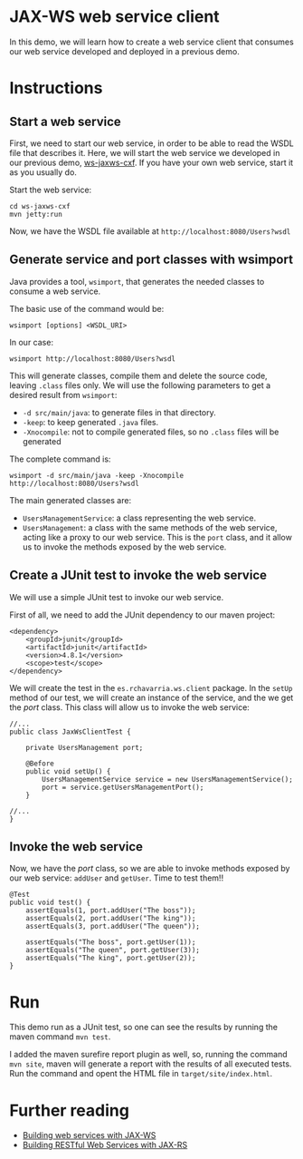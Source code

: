 # JAX-WS web service client

In this demo, we will learn how to create a web service client that 
consumes our web service developed and deployed in a previous demo.

# Instructions


## Start a web service

First, we need to start our web service, in order to be able to read the WSDL
file that describes it. Here, we will start the web service we developed
in our previous demo, [ws-jaxws-cxf](../ws-jaxws-cxf). If you have your 
own web service, start it as you usually do.

Start the web service:

    cd ws-jaxws-cxf
    mvn jetty:run

Now, we have the WSDL file available at `http://localhost:8080/Users?wsdl`

## Generate service and port classes with wsimport

Java provides a tool, `wsimport`, that generates the needed classes to consume
a web service. 

The basic use of the command would be:

    wsimport [options] <WSDL_URI>

In our case:
    
    wsimport http://localhost:8080/Users?wsdl

This will generate classes, compile them and delete the source code, leaving
`.class` files only. We will use the following parameters to get a desired 
result from `wsimport`:

- `-d src/main/java`: to generate files in that directory.
- `-keep`: to keep generated `.java` files.
- `-Xnocompile`: not to compile generated files, so no `.class` files will be 
generated

The complete command is: 

    wsimport -d src/main/java -keep -Xnocompile http://localhost:8080/Users?wsdl

The main generated classes are: 

- `UsersManagementService`: a class representing the web service.
- `UsersManagement`: a class with the same methods of the web service, acting 
like a proxy to our web service. This is the `port` class, and it allow us to
invoke the methods exposed by the web service.

## Create a JUnit test to invoke the web service 

We will use a simple JUnit test to invoke our web service. 

First of all, we need to add the JUnit dependency to our maven project:

    <dependency>
        <groupId>junit</groupId>
        <artifactId>junit</artifactId>
        <version>4.8.1</version>
        <scope>test</scope>
    </dependency>

We will create the test in the `es.rchavarria.ws.client` package. In the `setUp`
method of our test, we will create an instance of the service, and the we
get the _port_ class. This class will allow us to invoke the web service:

    //...
    public class JaxWsClientTest {

        private UsersManagement port;

        @Before
        public void setUp() {
            UsersManagementService service = new UsersManagementService();
            port = service.getUsersManagementPort();
        }
    
    //...        
    }

## Invoke the web service

Now, we have the _port_ class, so we are able to invoke methods exposed by our
web service: `addUser` and `getUser`. Time to test them!!

    @Test
    public void test() {
        assertEquals(1, port.addUser("The boss"));
        assertEquals(2, port.addUser("The king"));
        assertEquals(3, port.addUser("The queen"));
        
        assertEquals("The boss", port.getUser(1));
        assertEquals("The queen", port.getUser(3));
        assertEquals("The king", port.getUser(2));
    }

# Run

This demo run as a JUnit test, so one can see the results by running the maven
command `mvn test`. 

I added the maven surefire report plugin as well, so, running the command `mvn site`,
maven will generate a report with the results of all executed tests. Run the command
and opent the HTML file in `target/site/index.html`.

# Further reading

- [Building web services with JAX-WS](http://docs.oracle.com/javaee/6/tutorial/doc/bnayl.html)
- [Building RESTful Web Services with JAX-RS](http://docs.oracle.com/javaee/6/tutorial/doc/giepu.html)
